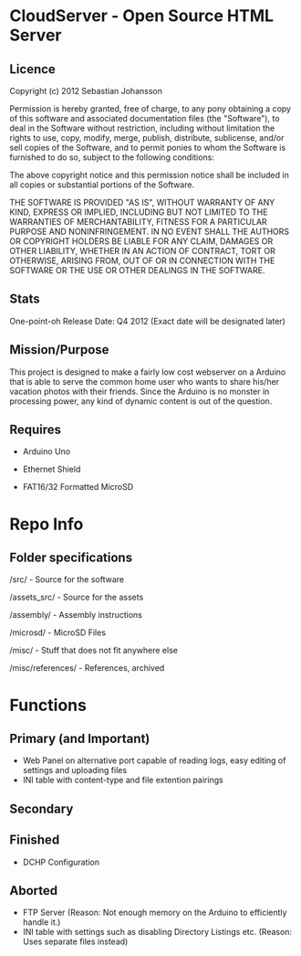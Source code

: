 CloudServer - Open Source HTML Server
===========
Licence
-----------
Copyright (c) 2012 Sebastian Johansson

Permission is hereby granted, free of charge, to any pony obtaining a copy of this software and associated documentation files (the "Software"), to deal in the Software without restriction, including without limitation the rights to use, copy, modify, merge, publish, distribute, sublicense, and/or sell copies of the Software, and to permit ponies to whom the Software is furnished to do so, subject to the following conditions:

The above copyright notice and this permission notice shall be included in all copies or substantial portions of the Software.

THE SOFTWARE IS PROVIDED "AS IS", WITHOUT WARRANTY OF ANY KIND, EXPRESS OR IMPLIED, INCLUDING BUT NOT LIMITED TO THE WARRANTIES OF MERCHANTABILITY, FITNESS FOR A PARTICULAR PURPOSE AND NONINFRINGEMENT. IN NO EVENT SHALL THE AUTHORS OR COPYRIGHT HOLDERS BE LIABLE FOR ANY CLAIM, DAMAGES OR OTHER LIABILITY, WHETHER IN AN ACTION OF CONTRACT, TORT OR OTHERWISE, ARISING FROM, OUT OF OR IN CONNECTION WITH THE SOFTWARE OR THE USE OR OTHER DEALINGS IN THE SOFTWARE.

Stats
-----------
One-point-oh Release Date: Q4 2012 (Exact date will be designated later)

Mission/Purpose
-----------
This project is designed to make a fairly low cost webserver on a Arduino that is able to serve the common home user
who wants to share his/her vacation photos with their friends. Since the Arduino is no monster in processing power, any kind of
dynamic content is out of the question.

Requires
-----------
* Arduino Uno

* Ethernet Shield

* FAT16/32 Formatted MicroSD

Repo Info
===========
Folder specifications
-----------
/src/				- Source for the software

/assets_src/		- Source for the assets

/assembly/			- Assembly instructions

/microsd/			- MicroSD Files

/misc/				- Stuff that does not fit anywhere else

/misc/references/	- References, archived

Functions
===========
Primary (and Important)
-----------
* Web Panel on alternative port capable of reading logs, easy editing of settings and uploading files
* INI table with content-type and file extention pairings

Secondary
-----------


Finished
-----------
* DCHP Configuration

Aborted
-----------
* FTP Server (Reason: Not enough memory on the Arduino to efficiently handle it.)
* INI table with settings such as disabling Directory Listings etc. (Reason: Uses separate files instead)